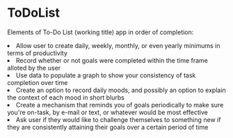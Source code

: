 # ToDoList

Elements of To-Do List (working title) app in order of completion:
<br>
<li>Allow user to create daily, weekly, monthly, or even yearly minimums in terms of productivity</li>
<li>Record whether or not goals were completed within the time frame alloted by the user</li>
<li>Use data to populate a graph to show your consistency of task completion over time</li>
<li>Create an option to record daily moods, and possibly an option to explain the context of each mood in short blurbs</li>
<li>Create a mechanism that reminds you of goals periodically to make sure you're on-task, by e-mail or text, or whatever would be most effective</li>
<li>Ask user if they would like to challenge themselves to something new if they are consistently attaining their goals over a certain period of time</li>

